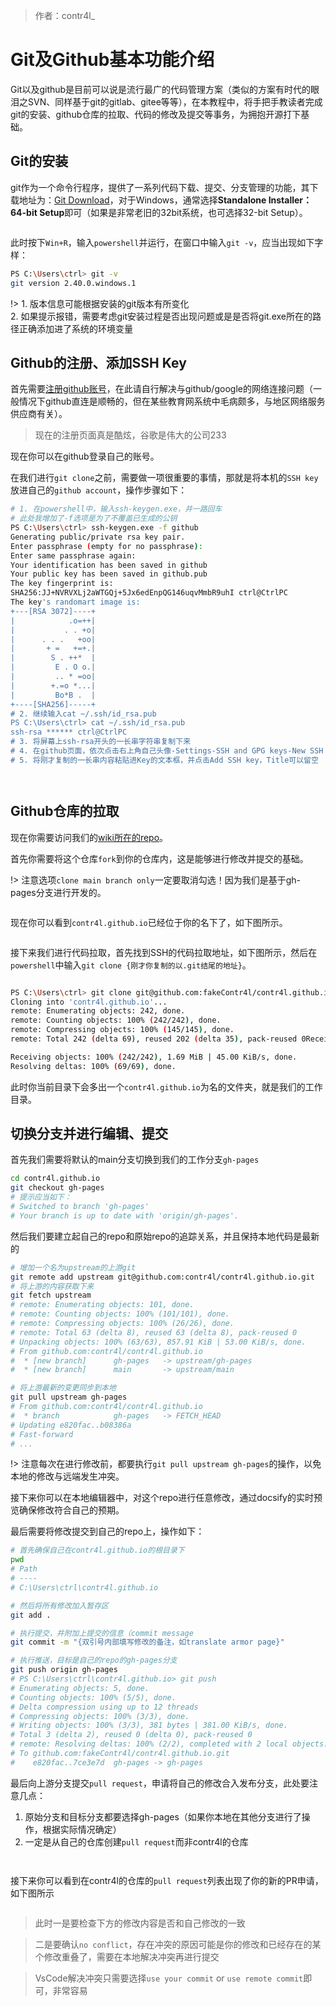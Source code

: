 > 作者：contr4l_

# Git及Github基本功能介绍  
Git以及github是目前可以说是流行最广的代码管理方案（类似的方案有时代的眼泪之SVN、同样基于git的gitlab、gitee等等），在本教程中，将手把手教读者完成git的安装、github仓库的拉取、代码的修改及提交等事务，为拥抱开源打下基础。

## Git的安装
git作为一个命令行程序，提供了一系列代码下载、提交、分支管理的功能，其下载地址为：[Git Download](https://git-scm.com/downloads)，对于Windows，通常选择**Standalone Installer：64-bit Setup**即可（如果是非常老旧的32bit系统，也可选择32-bit Setup）。

<figure><img src="../.gitbook/assets/1.png" alt=""><figcaption></figcaption></figure>

此时按下`Win+R`，输入`powershell`并运行，在窗口中输入`git -v`，应当出现如下字样：

```bash
PS C:\Users\ctrl> git -v
git version 2.40.0.windows.1
```
!> 1. 版本信息可能根据安装的git版本有所变化  
2. 如果提示报错，需要考虑git安装过程是否出现问题或是是否将git.exe所在的路径正确添加进了系统的环境变量

## Github的注册、添加SSH Key  
首先需要[注册github账号](https://github.com/signup)，在此请自行解决与github/google的网络连接问题（一般情况下github直连是顺畅的，但在某些教育网系统中毛病颇多，与地区网络服务供应商有关）。  

> 现在的注册页面真是酷炫，谷歌是伟大的公司233

现在你可以在github登录自己的账号。

在我们进行`git clone`之前，需要做一项很重要的事情，那就是将本机的`SSH key`放进自己的`github account`，操作步骤如下：  

```bash
# 1. 在powershell中，输入ssh-keygen.exe，并一路回车
# 此处我增加了-f选项是为了不覆盖已生成的公钥
PS C:\Users\ctrl> ssh-keygen.exe -f github
Generating public/private rsa key pair.
Enter passphrase (empty for no passphrase):
Enter same passphrase again:
Your identification has been saved in github
Your public key has been saved in github.pub
The key fingerprint is:
SHA256:JJ+NVRVXLj2aWTGQj+5Jx6edEnpQG146uqvMmbR9uhI ctrl@CtrlPC
The key's randomart image is:
+---[RSA 3072]----+
|            .o=++|
|           . . +o|
|      . . .   +oo|
|       + =   +=+.|
|        S . ++*  |
|         E . O o.|
|         .. * =oo|
|        +.=o *...|
|         Bo*B .  |
+----[SHA256]-----+
# 2. 继续输入cat ~/.ssh/id_rsa.pub
PS C:\Users\ctrl> cat ~/.ssh/id_rsa.pub
ssh-rsa ****** ctrl@CtrlPC
# 3. 将屏幕上ssh-rsa开头的一长串字符串复制下来
# 4. 在github页面，依次点击右上角自己头像-Settings-SSH and GPG keys-New SSH key
# 5. 将刚才复制的一长串内容粘贴进Key的文本框，并点击Add SSH key，Title可以留空
```

<figure><img src="../.gitbook/assets/2023032802.png" alt=""><figcaption></figcaption></figure>

<figure><img src="../.gitbook/assets/2023032803.png" alt=""><figcaption></figcaption></figure>

## Github仓库的拉取  
现在你需要访问我们的[wiki所在的repo](https://github.com/contr4l/contr4l.github.io)。

首先你需要将这个仓库`fork`到你的仓库内，这是能够进行修改并提交的基础。  

!> 注意选项`clone main branch only`一定要取消勾选！因为我们是基于gh-pages分支进行开发的。  
<figure><img src="../.gitbook/assets/2023032804.png" alt=""><figcaption></figcaption></figure>


现在你可以看到`contr4l.github.io`已经位于你的名下了，如下图所示。  
<figure><img src="../.gitbook/assets/2023032805.png" alt=""><figcaption></figcaption></figure>

接下来我们进行代码拉取，首先找到SSH的代码拉取地址，如下图所示，然后在`powershell`中输入`git clone {刚才你复制的以.git结尾的地址}`。  
<figure><img src="../.gitbook/assets/2023032806.png" alt=""><figcaption></figcaption></figure>


```bash
PS C:\Users\ctrl> git clone git@github.com:fakeContr4l/contr4l.github.io.git
Cloning into 'contr4l.github.io'...
remote: Enumerating objects: 242, done.
remote: Counting objects: 100% (242/242), done.
remote: Compressing objects: 100% (145/145), done.
remote: Total 242 (delta 69), reused 202 (delta 35), pack-reused 0Receiving objects:  67% (163/242), 1.63 MiB | 39.00 Ki

Receiving objects: 100% (242/242), 1.69 MiB | 45.00 KiB/s, done.
Resolving deltas: 100% (69/69), done.
```  
此时你当前目录下会多出一个`contr4l.github.io`为名的文件夹，就是我们的工作目录。

## 切换分支并进行编辑、提交
首先我们需要将默认的main分支切换到我们的工作分支`gh-pages`  
```bash
cd contr4l.github.io
git checkout gh-pages
# 提示应当如下：
# Switched to branch 'gh-pages'
# Your branch is up to date with 'origin/gh-pages'.
```
然后我们要建立起自己的repo和原始repo的追踪关系，并且保持本地代码是最新的
```bash
# 增加一个名为upstream的上游git
git remote add upstream git@github.com:contr4l/contr4l.github.io.git
# 将上游的内容获取下来
git fetch upstream
# remote: Enumerating objects: 101, done.
# remote: Counting objects: 100% (101/101), done.
# remote: Compressing objects: 100% (26/26), done.
# remote: Total 63 (delta 8), reused 63 (delta 8), pack-reused 0
# Unpacking objects: 100% (63/63), 857.91 KiB | 53.00 KiB/s, done.
# From github.com:contr4l/contr4l.github.io
#  * [new branch]      gh-pages   -> upstream/gh-pages
#  * [new branch]      main       -> upstream/main

# 将上游最新的变更同步到本地
git pull upstream gh-pages
# From github.com:contr4l/contr4l.github.io
#  * branch            gh-pages   -> FETCH_HEAD
# Updating e820fac..b08386a
# Fast-forward
# ...
```

!> 注意每次在进行修改前，都要执行`git pull upstream gh-pages`的操作，以免本地的修改与远端发生冲突。

接下来你可以在本地编辑器中，对这个repo进行任意修改，通过docsify的实时预览确保修改符合自己的预期。

最后需要将修改提交到自己的repo上，操作如下：
```bash
# 首先确保自己在contr4l.github.io的根目录下
pwd
# Path
# ----
# C:\Users\ctrl\contr4l.github.io

# 然后将所有修改加入暂存区
git add .

# 执行提交，并附加上提交的信息（commit message
git commit -m "{双引号内部填写修改的备注，如translate armor page}"

# 执行推送，目标是自己的repo的gh-pages分支
git push origin gh-pages
# PS C:\Users\ctrl\contr4l.github.io> git push  
# Enumerating objects: 5, done.  
# Counting objects: 100% (5/5), done.  
# Delta compression using up to 12 threads  
# Compressing objects: 100% (3/3), done.  
# Writing objects: 100% (3/3), 381 bytes | 381.00 KiB/s, done.  
# Total 3 (delta 2), reused 0 (delta 0), pack-reused 0  
# remote: Resolving deltas: 100% (2/2), completed with 2 local objects.  
# To github.com:fakeContr4l/contr4l.github.io.git  
#    e820fac..7ce3e7d  gh-pages -> gh-pages
```
最后向上游分支提交`pull request`，申请将自己的修改合入发布分支，此处要注意几点：
1. 原始分支和目标分支都要选择gh-pages（如果你本地在其他分支进行了操作，根据实际情况确定）
2. 一定是从自己的仓库创建`pull request`而非contr4l的仓库  

<figure><img src="../.gitbook/assets/2023032807.png" alt=""><figcaption></figcaption></figure>  

<figure><img src="../.gitbook/assets/2023032808.png" alt=""><figcaption></figcaption></figure>  

接下来你可以看到在contr4l的仓库的`pull request`列表出现了你的新的PR申请，如下图所示

<figure><img src="../.gitbook/assets/2023032809.png" alt=""><figcaption></figcaption></figure>  

> 此时一是要检查下方的修改内容是否和自己修改的一致  

> 二是要确认`no conflict`，存在冲突的原因可能是你的修改和已经存在的某个修改重叠了，需要在本地解决冲突再进行提交  

> VsCode解决冲突只需要选择`use your commit` or `use remote commit`即可，非常容易